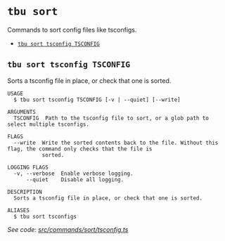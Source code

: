 `tbu sort`
==========

Commands to sort config files like tsconfigs.

* [`tbu sort tsconfig TSCONFIG`](#tbu-sort-tsconfig-tsconfig)

## `tbu sort tsconfig TSCONFIG`

Sorts a tsconfig file in place, or check that one is sorted.

```
USAGE
  $ tbu sort tsconfig TSCONFIG [-v | --quiet] [--write]

ARGUMENTS
  TSCONFIG  Path to the tsconfig file to sort, or a glob path to select multiple tsconfigs.

FLAGS
  --write  Write the sorted contents back to the file. Without this flag, the command only checks that the file is
           sorted.

LOGGING FLAGS
  -v, --verbose  Enable verbose logging.
      --quiet    Disable all logging.

DESCRIPTION
  Sorts a tsconfig file in place, or check that one is sorted.

ALIASES
  $ tbu sort tsconfigs
```

_See code: [src/commands/sort/tsconfig.ts](https://github.com/tylerbutler/tools-monorepo/blob/v0.2.1/src/commands/sort/tsconfig.ts)_
